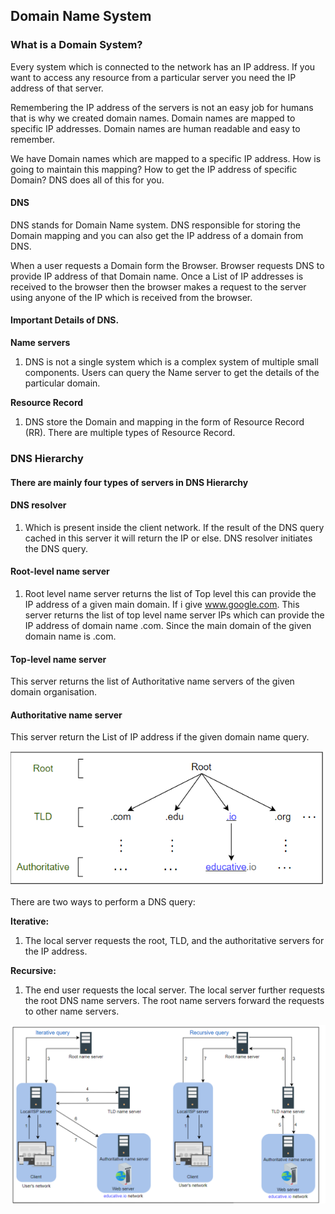 ## Domain Name System

### What is a Domain System?
Every system which is connected to the network has an IP address. If you want to access any resource from a particular 
server you need the IP address of that server.

Remembering the IP address of the servers is not an easy job for humans that is why we created domain names. Domain 
names are mapped to specific IP addresses. Domain names are human readable and easy to remember.

We have Domain names which are mapped to a specific IP address. How is going to maintain this mapping? How to get the 
IP address of specific Domain? DNS does all of this for you.

#### DNS
DNS stands for Domain Name system. DNS responsible for storing the Domain mapping and you can also get the IP address 
of a domain from DNS.

When a user requests a Domain form the Browser. Browser requests DNS to provide IP address of that Domain name. Once a 
List of IP addresses is received to the browser then the browser makes a request to the server using anyone of the IP 
which is received from the browser.

#### Important Details of DNS.
**Name servers** 
1. DNS is not a single system which is a complex system of multiple small components. Users can query the 
Name server to get the details of the particular domain.

**Resource Record**
1. DNS store the Domain and mapping in the form of Resource Record (RR). There are multiple types of Resource Record.

### DNS Hierarchy
#### There are mainly four types of servers in DNS Hierarchy
#### DNS resolver
1. Which is present inside the client network. If the result of the DNS query cached in this server it will return the 
IP or else. DNS resolver initiates the DNS query.

#### Root-level name server
1. Root level name server returns the list of Top level this can provide the IP address of a given main domain. If i 
give www.google.com. This server returns the list of top level name server IPs which can provide the IP address of 
domain name .com. Since the main domain of the given domain name is .com.
#### Top-level name server 
This server returns the list of Authoritative name servers of the given domain organisation.
#### Authoritative name server
This server return the List of IP address if the given domain name query.

![Hierarchy.png](res/Hierarchy.png)

There are two ways to perform a DNS query:

**Iterative:** 
1. The local server requests the root, TLD, and the authoritative servers for the IP address.

**Recursive:** 
1. The end user requests the local server. The local server further requests the root DNS name servers. The root name servers forward the requests to other name servers.

![ProcessQueary.png](res/ProcessQueary.png)